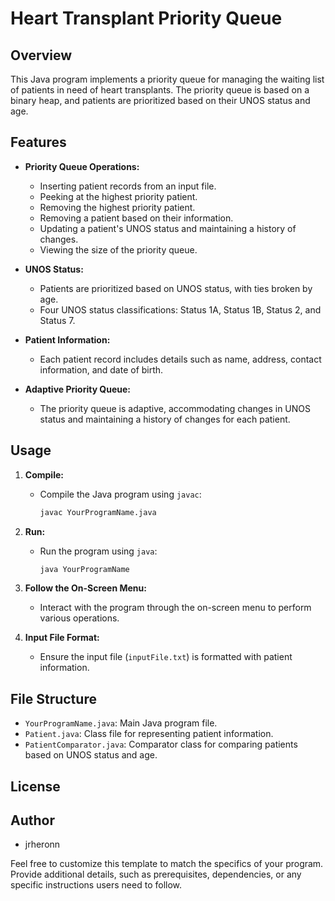 # Heart Transplant Priority Queue

## Overview
This Java program implements a priority queue for managing the waiting list of patients in need of heart transplants. The priority queue is based on a binary heap, and patients are prioritized based on their UNOS status and age.

## Features
- **Priority Queue Operations:**
  - Inserting patient records from an input file.
  - Peeking at the highest priority patient.
  - Removing the highest priority patient.
  - Removing a patient based on their information.
  - Updating a patient's UNOS status and maintaining a history of changes.
  - Viewing the size of the priority queue.

- **UNOS Status:**
  - Patients are prioritized based on UNOS status, with ties broken by age.
  - Four UNOS status classifications: Status 1A, Status 1B, Status 2, and Status 7.

- **Patient Information:**
  - Each patient record includes details such as name, address, contact information, and date of birth.

- **Adaptive Priority Queue:**
  - The priority queue is adaptive, accommodating changes in UNOS status and maintaining a history of changes for each patient.

## Usage
1. **Compile:**
   - Compile the Java program using `javac`:
     ```bash
     javac YourProgramName.java
     ```

2. **Run:**
   - Run the program using `java`:
     ```bash
     java YourProgramName
     ```

3. **Follow the On-Screen Menu:**
   - Interact with the program through the on-screen menu to perform various operations.

4. **Input File Format:**
   - Ensure the input file (`inputFile.txt`) is formatted with patient information.

## File Structure
- `YourProgramName.java`: Main Java program file.
- `Patient.java`: Class file for representing patient information.
- `PatientComparator.java`: Comparator class for comparing patients based on UNOS status and age.

## License

## Author
- jrheronn

Feel free to customize this template to match the specifics of your program. Provide additional details, such as prerequisites, dependencies, or any specific instructions users need to follow.
